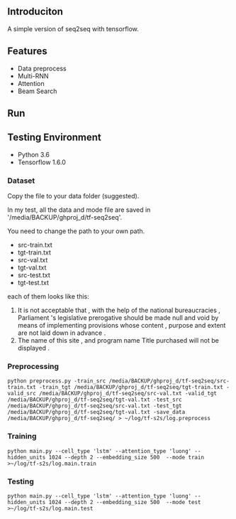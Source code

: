 ## Introduciton
A simple version of seq2seq with tensorflow.

## Features
- Data preprocess
- Multi-RNN
- Attention
- Beam Search

## Run

## Testing Environment
- Python 3.6
- Tensorflow 1.6.0
### Dataset
Copy the file to your data folder (suggested).

In my test, all the data and mode file are saved in '/media/BACKUP/ghproj_d/tf-seq2seq'.

You need to change the path to your own path.
- src-train.txt
- tgt-train.txt
- src-val.txt
- tgt-val.txt
- src-test.txt
- tgt-test.txt

each of them looks like this:

1. It is not acceptable that , with the help of the national bureaucracies , Parliament &apos;s legislative prerogative should be made null and void by means of implementing provisions whose content , purpose and extent are not laid down in advance .
2. The name of this site , and program name Title purchased will not be displayed .

### Preprocessing
```
python preprocess.py -train_src /media/BACKUP/ghproj_d/tf-seq2seq/src-train.txt -train_tgt /media/BACKUP/ghproj_d/tf-seq2seq/tgt-train.txt -valid_src /media/BACKUP/ghproj_d/tf-seq2seq/src-val.txt -valid_tgt /media/BACKUP/ghproj_d/tf-seq2seq/tgt-val.txt -test_src /media/BACKUP/ghproj_d/tf-seq2seq/src-val.txt -test_tgt /media/BACKUP/ghproj_d/tf-seq2seq/tgt-val.txt -save_data /media/BACKUP/ghproj_d/tf-seq2seq/ > ~/log/tf-s2s/log.preprocess
```
### Training
```
python main.py --cell_type 'lstm' --attention_type 'luong' --hidden_units 1024 --depth 2 --embedding_size 500  --mode train >~/log/tf-s2s/log.main.train
```
### Testing
```
python main.py --cell_type 'lstm' --attention_type 'luong' --hidden_units 1024 --depth 2 --embedding_size 500  --mode test >~/log/tf-s2s/log.main.test
```


